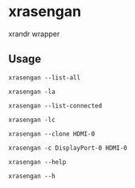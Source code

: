 xrasengan
=========

xrandr wrapper


Usage
-----

`xrasengan --list-all`

`xrasengan -la`


`xrasengan --list-connected`

`xrasengan -lc`


`xrasengan --clone HDMI-0`

`xrasengan -c DisplayPort-0 HDMI-0`


`xrasengan --help`

`xrasengan --h`